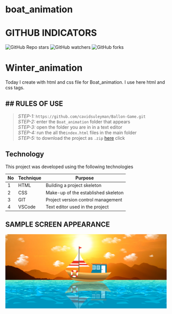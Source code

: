 # boat_animation
 
# GITHUB INDICATORS

![GitHub Repo stars](https://img.shields.io/github/stars/IlkinLion/boat_animation?style=for-the-badge)
![GitHub watchers](https://img.shields.io/github/watchers/IlkinLion/boat_animation?style=for-the-badge)
![GitHub forks](https://img.shields.io/github/forks/IlkinLion/boat_animation?style=for-the-badge)

  # Winter_animation

Today I create with html and css file for Boat_animation. I use here html and css tags. 
## ## RULES OF USE

> *STEP-1:* `https://github.com/cavidsuleyman/Ballon-Game.git` <br/>
> *STEP-2:*  enter the `Boat_animation` folder that appears <br/>
> *STEP-3:*  open the folder you are in in a text editor <br/>
> *STEP-4:*  run the  all the`index.html` files in the main folder <br/>
> *STEP-5:*  to download the project as `.zip`  [here](https://github.com/cavidsuleyman/Ballon-Game/archive/refs/heads/master.zip) click <br/>


## Technology

This project was developed using the following technologies

| No | Technique | Purpose |
| - | ---------- | --------------------- |
| 1 | HTML | Building a project skeleton |
| 2 | CSS |  Make-up of the established skeleton |
| 3 | GIT |  Project version control management |
| 4 | VSCode | Text editor used in the project |


## SAMPLE SCREEN APPEARANCE

![There was a screenshot here](./screen1.PNG)
